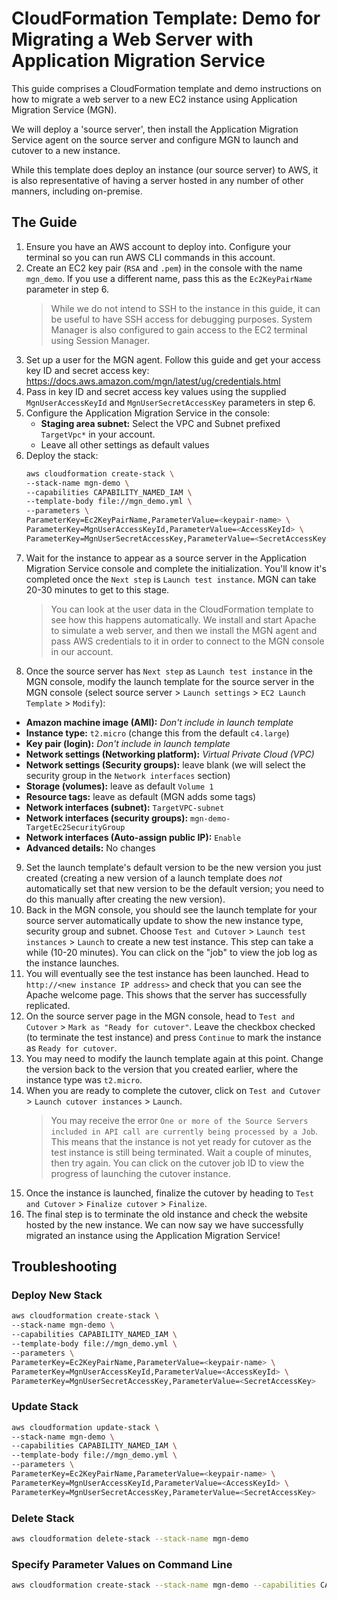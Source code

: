 # CloudFormation Template: Demo for Migrating a Web Server with Application Migration Service
This guide comprises a CloudFormation template and demo instructions on how to migrate a web server to a new EC2 instance using Application Migration Service (MGN).

We will deploy a 'source server', then install the Application Migration Service agent on the source server and configure MGN to launch and cutover to a new instance.

While this template does deploy an instance (our source server) to AWS, it is also representative of having a server hosted in any number of other manners, including on-premise.

## The Guide
1. Ensure you have an AWS account to deploy into. Configure your terminal so you can run AWS CLI commands in this account.
2. Create an EC2 key pair (`RSA` and `.pem`) in the console with the name `mgn_demo`. If you use a different name, pass this as the `Ec2KeyPairName` parameter in step 6.
   > While we do not intend to SSH to the instance in this guide, it can be useful to have SSH access for debugging purposes. System Manager is also configured to gain access to the EC2 terminal using Session Manager.
3. Set up a user for the MGN agent. Follow this guide and get your access key ID and secret access key: https://docs.aws.amazon.com/mgn/latest/ug/credentials.html
4. Pass in key ID and secret access key values using the supplied  `MgnUserAccessKeyId` and `MgnUserSecretAccessKey` parameters in step 6.
5. Configure the Application Migration Service in the console:
   * **Staging area subnet:** Select the VPC and Subnet prefixed `TargetVpc*` in your account.
   * Leave all other settings as default values
6. Deploy the stack:
   ```bash
   aws cloudformation create-stack \
   --stack-name mgn-demo \
   --capabilities CAPABILITY_NAMED_IAM \
   --template-body file://mgn_demo.yml \
   --parameters \
   ParameterKey=Ec2KeyPairName,ParameterValue=<keypair-name> \
   ParameterKey=MgnUserAccessKeyId,ParameterValue=<AccessKeyId> \
   ParameterKey=MgnUserSecretAccessKey,ParameterValue=<SecretAccessKey>
   ```
7. Wait for the instance to appear as a source server in the Application Migration Service console and complete the initialization. You'll know it's completed once the `Next step` is `Launch test instance`. MGN can take 20-30 minutes to get to this stage.
   > You can look at the user data in the CloudFormation template to see how this happens automatically. We install and start Apache to simulate a web server, and then we install the MGN agent and pass AWS credentials to it in order to connect to the MGN console in our account.
8.  Once the source server has `Next step` as `Launch test instance` in the MGN console, modify the launch template for the source server in the MGN console (select source server > `Launch settings` > `EC2 Launch Template` > `Modify`):
   * **Amazon machine image (AMI):** _Don't include in launch template_
   * **Instance type:** `t2.micro` (change this from the default `c4.large`)
   * **Key pair (login):** _Don't include in launch template_
   * **Network settings (Networking platform):** _Virtual Private Cloud (VPC)_
   * **Network settings (Security groups):** leave blank (we will select the security group in the `Network interfaces` section)
   * **Storage (volumes):** leave as default `Volume 1`
   * **Resource tags:** leave as default (MGN adds some tags)
   * **Network interfaces (subnet):** `TargetVPC-subnet`
   * **Network interfaces (security groups):** `mgn-demo-TargetEc2SecurityGroup`
   * **Network interfaces (Auto-assign public IP):** `Enable`
   * **Advanced details:** No changes
9.  Set the launch template's default version to be the new version you just created (creating a new version of a launch template does _not_ automatically set that new version to be the default version; you need to do this manually after creating the new version).
10.  Back in the MGN console, you should see the launch template for your source server automatically update to show the new instance type, security group and subnet. Choose `Test and Cutover` > `Launch test instances` > `Launch` to create a new test instance. This step can take a while (10-20 minutes). You can click on the "job" to view the job log as the instance launches.
11. You will eventually see the test instance has been launched. Head to `http://<new instance IP address>` and check that you can see the Apache welcome page. This shows that the server has successfully replicated.
12. On the source server page in the MGN console, head to `Test and Cutover` > `Mark as "Ready for cutover"`. Leave the checkbox checked (to terminate the test instance) and press `Continue` to mark the instance as `Ready for cutover`.
13. You may need to modify the launch template again at this point. Change the version back to the version that you created earlier, where the instance type was `t2.micro`.
14. When you are ready to complete the cutover, click on `Test and Cutover` > `Launch cutover instances` > `Launch`.
    > You may receive the error `One or more of the Source Servers included in API call are currently being processed by a Job`. This means that the instance is not yet ready for cutover as the test instance is still being terminated. Wait a couple of minutes, then try again.
    You can click on the cutover job ID to view the progress of launching the cutover instance.
15. Once the instance is launched, finalize the cutover by heading to `Test and Cutover` > `Finalize cutover` > `Finalize`. 
16. The final step is to terminate the old instance and check the website hosted by the new instance. We can now say we have successfully migrated an instance using the Application Migration Service!

## Troubleshooting
### Deploy New Stack
   ```bash
   aws cloudformation create-stack \
   --stack-name mgn-demo \
   --capabilities CAPABILITY_NAMED_IAM \
   --template-body file://mgn_demo.yml \
   --parameters \
   ParameterKey=Ec2KeyPairName,ParameterValue=<keypair-name> \
   ParameterKey=MgnUserAccessKeyId,ParameterValue=<AccessKeyId> \
   ParameterKey=MgnUserSecretAccessKey,ParameterValue=<SecretAccessKey>
   ```

### Update Stack
   ```bash
   aws cloudformation update-stack \
   --stack-name mgn-demo \
   --capabilities CAPABILITY_NAMED_IAM \
   --template-body file://mgn_demo.yml \
   --parameters \
   ParameterKey=Ec2KeyPairName,ParameterValue=<keypair-name> \
   ParameterKey=MgnUserAccessKeyId,ParameterValue=<AccessKeyId> \
   ParameterKey=MgnUserSecretAccessKey,ParameterValue=<SecretAccessKey>
   ```

### Delete Stack
```bash
aws cloudformation delete-stack --stack-name mgn-demo
```

### Specify Parameter Values on Command Line
```bash
aws cloudformation create-stack --stack-name mgn-demo --capabilities CAPABILITY_NAMED_IAM --template-body file://mgn_demo.yml ParameterKey=theparametername,ParameterValue=theparametervalue
```
